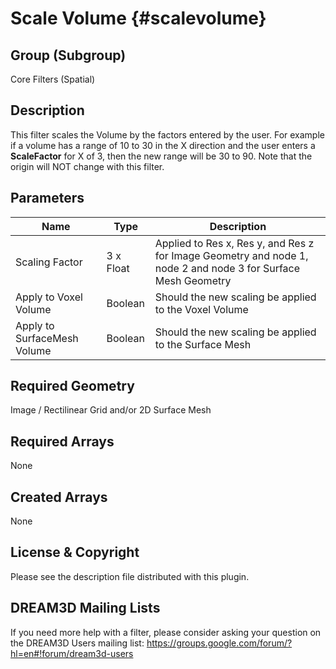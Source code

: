 Scale Volume {#scalevolume}
=============

## Group (Subgroup) ##
Core Filters (Spatial)

## Description ##
This filter scales the Volume by the factors entered by the user. For example if a volume has a range
of 10 to 30 in the X direction and the user enters a **ScaleFactor** for X of 3, then the new range will be 30 to 90. Note
that the origin will NOT change with this filter. 

## Parameters ##

| Name    | Type      |  Description |
|---------|-----------|--------|
| Scaling Factor | 3 x Float | Applied to Res x, Res y, and Res z for Image Geometry and node 1, node 2 and node 3 for Surface Mesh Geometry |
| Apply to Voxel Volume | Boolean | Should the new scaling be applied to the Voxel Volume |
| Apply to SurfaceMesh Volume | Boolean | Should the new scaling be applied to the Surface Mesh |

## Required Geometry ##
Image / Rectilinear Grid and/or 2D Surface Mesh

## Required Arrays ##
None

## Created Arrays ##
None

## License & Copyright ##

Please see the description file distributed with this plugin.

## DREAM3D Mailing Lists ##

If you need more help with a filter, please consider asking your question on the DREAM3D Users mailing list:
https://groups.google.com/forum/?hl=en#!forum/dream3d-users


